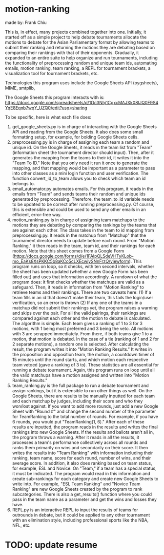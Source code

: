 # motion-ranking
made by: Frank Chiu

This is, in effect, many projects combined together into one. Initially, it started off as a simple project to help debate tournaments allocate the motions to debate for the Asian Parliamentary format by allowing teams to submit their ranking and returning the motions they are debating based on comparing their rankings with that of their opponents. Gradually, it expanded to an entire suite to help organize and run tournaments, including the functionality of preprocessing random and unique team ids, automating emails, motion ranking, team ranking, a REPL for tournament brackets, a visualization tool for tournament brackets, etc.

Technologies this program uses include the Google Sheets API (pygsheets), MIME, smtplib,

The Google Sheets this program interacts with is: https://docs.google.com/spreadsheets/d/1Oc3Nhj1CgxcMAJXk08IJQ0E9S4YqE8Eqnb7wqY_UZQ0/edit?usp=sharing

To be specific, here is what each file does:
1. get_google_sheets.py is in charge of interacting with the Google Sheets API and reading from the Google Sheets. It also does some small formatting setup, for example, for bolding Google Sheets cells.
2. preprocessing.py is in charge of assigning each team a random and unique id. On the Google Sheets, it reads in the team list from "Team" (information sheet the tournament director should input). Then, after it generates the mapping from the teams to their id, it writes it into the "Team To ID." Note that you only need it run it once to generate the mapping, and that mapping would be important as a parameter to pass into other classes as a mini login function and user verification. The function convert_id_to_team allows you to check which team an id belongs to.
3. email_automator.py automates emails. For this program, it reads in the emails from "Team" and sends teams their random and unique ids generated by preprocessing. Therefore, the team_to_id variable needs to be updated to be correct after running preprocessing.py. Of course, this is extensible and could be used to send any other emails in an efficient, error-free way.
4. motion_ranking.py is in charge of assigning team matchups to the motions they are debating by comparing the rankings by the teams that are against each other. The class takes in the team to id mapping from preprocessing.py. It reads in the matchup from "Matchup" that the tournament director needs to update before each round. From "Motion Ranking," it then reads in the team, team id, and their rankings for each motion. Note that this sheet comes from a Google Form (https://docs.google.com/forms/d/e/1FAIpQLSdeVHTyKLob-mo_EaKs8XsPKKC5b8aKCo5cLXEcwiySNnFrzQ/viewform). This program runs on loop, so it checks, with ten second intervals, whether the sheet has been updated (whether a new Google Form has been filled out) and uses that information accordingly. A rundown of what the program does: it first checks whether the matchups are valid as a safeguard. Then, it reads in information from "Motion Ranking" to retrieve teams and their rankings. There are two caveats here: (1) If a team fills in an id that doesn't make their team, this fails the login/user verification, so an error is thrown (2) If any one of the teams in a matchup did not submit their rankings yet, the program raises a warning and skips over the pair. For all the valid pairings, their rankings are compared against each other and the motion to debate is calculated. The algorithm is simple. Each team gives a ranking of 1 to 3 for 3 motions, with 1 being most preferred and 3 being the veto. All motions with 3 are scrapped immediately. From there, if both teams give 1 to a motion, that motion is debated. In the case of a tie (ranking of 1 and 2 for 2 separate motions), a random one is selected. After calculating the result, the program writes it into "Motion Ranking Results." It writes in the proposition and opposition team, the motion, a countdown timer of 15 minutes until the round starts, and which motion each respective team vetoed (gave a ranking of 3 to). These statistics are all essential for running a debate tournament. Again, this program runs on loop until all the valid matchups have a motion assigned and written into "Motion Ranking Results."
5. team_ranking.py is the full package to run a debate tournament and assign rankings, but it is extensible to run other things as well. On the Google Sheets, there are results to be manually inputted for each team and each matchup by judges, including their score and who they won/lost against. If you want to add more rounds, just add a new Google Sheet with "Round #" and change the second number of the parameter for TeamRanking to the total number of rounds. For example, if you have 6 rounds, you would put "TeamRanking(1, 6)." After each of these results are inputted, the program reads in the results and writes the final rankings into new Google Sheets. If the results and ballots aren't all in, the program throws a warning. After it reads in all the results, it processes a team's performance collectively across all rounds and ranks them primarily on wins and secondarily on their score. It then writes the results into "Team Ranking" with information including their ranking, team name, score for each round, number of wins, and their average score. In addition, it also does ranking based on team status, for example, ESL and Novice. On "Team," if a team has a special status, it must be indicated. The program would read in this information and create sub-rankings for each category and create new Google Sheets to write into. For example, "ESL Team Ranking" and "Novice Team Ranking" are new Google Sheets created by the program to rank subcategories. There is also a get_results() function where you could pass in the team name as a parameter and get the wins and losses they have.
6. REPL.py is an interactive REPL to input the results of teams for outrounds in debate, but it could be applied to any other tournament with an elimination style, including professional sports like the NBA, NFL, etc.

# TODO: update resume